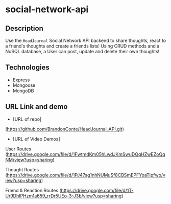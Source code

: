 # social-network-api

## Description

Use the `HeadJournal` Social Network API backend to share thoughts, react to a friend's thoughts and create a friends lists! Using CRUD methods and a NoSQL database, a User can post, update and delete their own thoughts! 

## Technologies

* Express
* Mongoose
* MongoDB


## URL Link and demo

* [URL of repo]

(https://github.com/BrandonConte/HeadJournal_API.git)

* [URL of Video Demos]

User Routes (https://drive.google.com/file/d/1FwtmdKm05hLwdJKmSwuDQqHZwEZoQqNM/view?usp=sharing)

Thought Routes (https://drive.google.com/file/d/1PJ47sg1nhNUMuSf8CBSmEPFYoaTipfwo/view?usp=sharing)

Friend & Reaction Routes (https://drive.google.com/file/d/1T-Ur9DhIPHzm1a659_rrDr5UEo-3-J3b/view?usp=sharing)